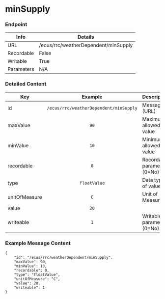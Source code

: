 # minSupply



### Endpoint

| Info  | Details |
| ------------- | ------------- |
| URL   | /ecus/rrc/weatherDependent/minSupply   |
| Recordable   | False   |
| Writable   | True   |
| Parameters  | N/A |

### Detailed Content

|  Key  | Example | Description |
| ------------- | :------: | :------------------------------ |
|  id | `/ecus/rrc/weatherDependent/minSupply` | Message ID (URL) |
|  maxValue | `90` | Maximum allowed value |
|  minValue | `10` | Minimum allowed value |
|  recordable | `0` | Recordable parameter (0=No) |
|  type | `floatValue` | Data type of value |
|  unitOfMeasure | `C` | Unit of Measure |
|  value | `20` |  |
|  writeable | `1` | Writable parameter (0=No) |



### Example Message Content
```
{
    "id": "/ecus/rrc/weatherDependent/minSupply",
    "maxValue": 90,
    "minValue": 10,
    "recordable": 0,
    "type": "floatValue",
    "unitOfMeasure": "C",
    "value": 20,
    "writeable": 1
}
```
